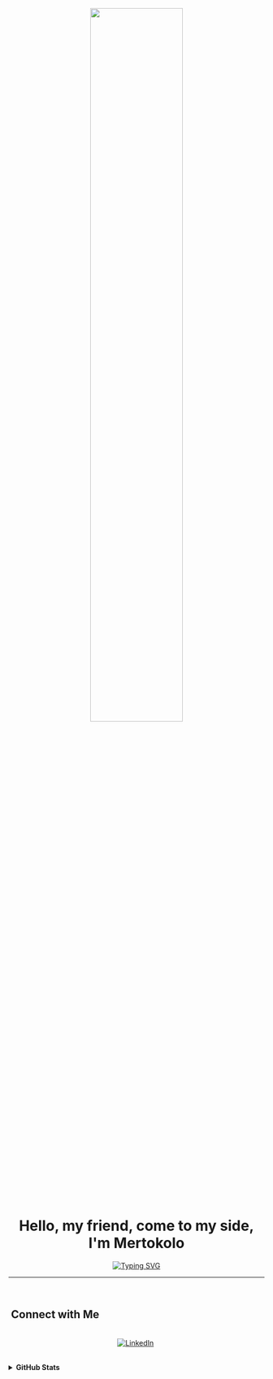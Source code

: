 <p align="center">

<img align-item="center" src="https://media.giphy.com/media/Id6dC0GQOOzPMXgcPv/giphy.gif" width="60%" height="60%" class="giphy-embed">
<p>
<h1 align="center">Hello, my friend, come to my side, I'm Mertokolo</h1> 

<p align="center">
 <a href="https://git.io/typing-svg"><img src="https://readme-typing-svg.herokuapp.com?font=Silkscreen&pause=1000&color=36F700&background=FF008D00&center=true&vCenter=true&width=500&lines=Game+Desinger;Designer;Photomontagist;Video+Editor" alt="Typing SVG" /></a>
</p>
<hr/>
<br>
<!-- Connect with Me:START -->

## &nbsp;Connect with Me 
<p align="center">
<br>
<a href="https://www.linkedin.com/in/mustafa-mert-g%C3%B6kdeniz-97892b219/"><img src="https://img.shields.io/badge/linkedin-%230077B5.svg?&style=for-the-badge&logo=linkedin&logoColor=white" alt="LinkedIn" /></a>&nbsp;
</p>
<br>
<!-- Connect with Me:END -->

<!-- Stats:START -->
<details>
  <summary><b>GitHub Stats</b></summary> 
  <br>
    <p align="center"><img src="https://github-readme-streak-stats.herokuapp.com/?user=mertokolo&theme=algolia" alt="mertokolo"  /></p>
    <p></p>
</details>
<!-- Stats:END -->
